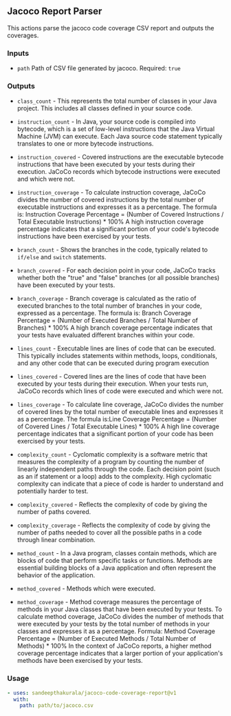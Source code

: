 ## Jacoco Report Parser

This actions parse the jacoco code coverage CSV report and outputs the
coverages.

### Inputs

- `path` Path of CSV file generated by jacoco. Required: `true`

### Outputs

- `class_count` - This represents the total number of classes in your Java
  project. This includes all classes defined in your source code.

- `instruction_count` - In Java, your source code is compiled into bytecode,
  which is a set of low-level instructions that the Java Virtual Machine (JVM)
  can execute. Each Java source code statement typically translates to one or
  more bytecode instructions.

- `instruction_covered` - Covered instructions are the executable bytecode
  instructions that have been executed by your tests during their execution.
  JaCoCo records which bytecode instructions were executed and which were not.

- `instruction_coverage` - To calculate instruction coverage, JaCoCo divides the
  number of covered instructions by the total number of executable instructions
  and expresses it as a percentage. The formula is: Instruction Coverage
  Percentage = (Number of Covered Instructions / Total Executable
  Instructions) \* 100% A high instruction coverage percentage indicates that a
  significant portion of your code's bytecode instructions have been exercised
  by your tests.

- `branch_count` - Shows the branches in the code, typically related to
  `if/else` and `switch` statements.

- `branch_covered` - For each decision point in your code, JaCoCo tracks whether
  both the "true" and "false" branches (or all possible branches) have been
  executed by your tests.

- `branch_coverage` - Branch coverage is calculated as the ratio of executed
  branches to the total number of branches in your code, expressed as a
  percentage. The formula is: Branch Coverage Percentage = (Number of Executed
  Branches / Total Number of Branches) \* 100% A high branch coverage percentage
  indicates that your tests have evaluated different branches within your code.

- `lines_count` - Executable lines are lines of code that can be executed. This
  typically includes statements within methods, loops, conditionals, and any
  other code that can be executed during program execution

- `lines_covered` - Covered lines are the lines of code that have been executed
  by your tests during their execution. When your tests run, JaCoCo records
  which lines of code were executed and which were not.

- `lines_coverage` - To calculate line coverage, JaCoCo divides the number of
  covered lines by the total number of executable lines and expresses it as a
  percentage. The formula is:Line Coverage Percentage = (Number of Covered Lines
  / Total Executable Lines) \* 100% A high line coverage percentage indicates
  that a significant portion of your code has been exercised by your tests.

- `complexity_count` - Cyclomatic complexity is a software metric that measures
  the complexity of a program by counting the number of linearly independent
  paths through the code. Each decision point (such as an if statement or a
  loop) adds to the complexity. High cyclomatic complexity can indicate that a
  piece of code is harder to understand and potentially harder to test.

- `complexity_covered` - Reflects the complexity of code by giving the number of
  paths covered.

- `complexity_coverage` - Reflects the complexity of code by giving the number
  of paths needed to cover all the possible paths in a code through linear
  combination.

- `method_count` - In a Java program, classes contain methods, which are blocks
  of code that perform specific tasks or functions. Methods are essential
  building blocks of a Java application and often represent the behavior of the
  application.

- `method_covered` - Methods which were executed.

- `method_coverage` - Method coverage measures the percentage of methods in your
  Java classes that have been executed by your tests. To calculate method
  coverage, JaCoCo divides the number of methods that were executed by your
  tests by the total number of methods in your classes and expresses it as a
  percentage. Formula: Method Coverage Percentage = (Number of Executed Methods
  / Total Number of Methods) \* 100% In the context of JaCoCo reports, a higher
  method coverage percentage indicates that a larger portion of your
  application's methods have been exercised by your tests.

### Usage

```yaml
- uses: sandeepthakurala/jacoco-code-coverage-report@v1
  with:
    path: path/to/jacoco.csv
```
